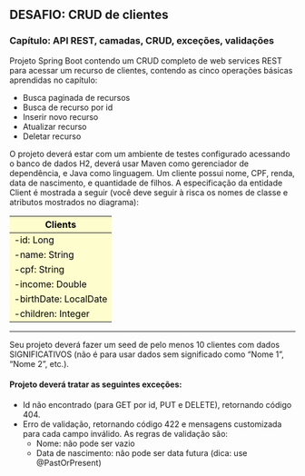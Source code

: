 ## DESAFIO: CRUD de clientes

### Capítulo: API REST, camadas, CRUD, exceções, validações

Projeto Spring Boot contendo um CRUD completo de web services REST para acessar um recurso de clientes, contendo as
cinco operações básicas aprendidas no capítulo:

- Busca paginada de recursos
- Busca de recurso por id
- Inserir novo recurso
- Atualizar recurso
- Deletar recurso

O projeto deverá estar com um ambiente de testes configurado acessando o banco de dados H2, deverá usar Maven como
gerenciador de dependência, e Java como linguagem. Um cliente possui nome, CPF, renda, data de nascimento, e quantidade
de filhos. A especificação da entidade Client é mostrada a seguir (você deve seguir à risca os nomes de classe e
atributos mostrados no diagrama):

<table>
	<tr style="background-color:#FEFDCD; color:black"><th>Clients</th></tr>
    <tbody style="background-color:#FEFDCD; color:black" >
        <tr><td style="color:black">-id: Long</td></tr>
        <tr><td style="color:black">-name: String</td></tr>
        <tr><td style="color:black">-cpf: String</td></tr>
        <tr><td style="color:black">-income: Double</td></tr>
        <tr><td style="color:black">-birthDate: LocalDate</td></tr>
        <tr><td style="color:black">-children: Integer</td></tr>
    </tbody>
</table>

---

Seu projeto deverá fazer um seed de pelo menos 10 clientes com dados SIGNIFICATIVOS (não é para usar dados sem significado como “Nome 1”, “Nome 2”, etc.).

#### Projeto deverá tratar as seguintes exceções:
- Id não encontrado (para GET por id, PUT e DELETE), retornando código 404.
- Erro de validação, retornando código 422 e mensagens customizada para cada campo inválido. As regras de validação são:
    - Nome: não pode ser vazio
    - Data de nascimento: não pode ser data futura (dica: use @PastOrPresent)